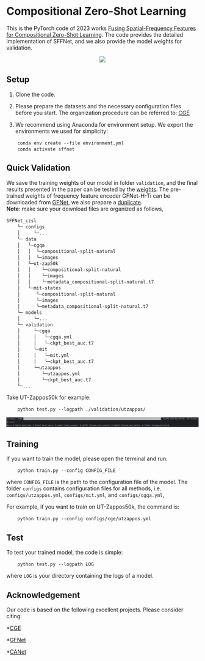 
# Compositional Zero-Shot Learning
This is the PyTorch code of 2023 works [Fusing Spatial-Frequency Features for Compositional Zero-Shot Learning](https://). 
The code provides the detailed implementation of SFFNet, and we also provide the model weights for validation.

<p align="center">
  <img src="utils/final_arch.png" />
</p>

## Setup
1. Clone the code. 

2. Please prepare the datasets and the necessary configuration files before you start. The organization procedure can be referred to: [CGE](https://github.com/ExplainableML/czsl)

3. We recommend using Anaconda for environment setup. We export the environments we used for simplicity:

```
    conda env create --file environment.yml
    conda activate sffnet
```

## Quick Validation

We save the training weights of our model in folder `validation`, and the final results
presented in the paper can be tested by the [weights](https://drive.google.com/drive/folders/1FLUavllgIZupk5rSVl_wabz4iWDLE330?usp=drive_link).
The pre-trained weights of frequency feature encoder GFNet-H-Ti
can be downloaded from [GFNet](https://github.com/raoyongming/GFNet), 
we also prepare a [duplicate](https://drive.google.com/file/d/1sPeKcn0QoANiyaxvBVBTYGgwuuFXAsmE/view?usp=drive_link).  
**Note**: make sure your download files are organized as follows,
```
SFFNet_czsl
    └─ configs
    │     └─... 
    └─ data  
    │   └─cgqa
    │   │  └─compositional-split-natural
    │   │  └─images
    │   └─ut-zap50k
    │   │    └─compositional-split-natural
    │   │    └─images
    │   │    └─metadata_compositional-split-natural.t7
    │   └─mit-states
    │      └─compositional-split-natural
    │      └─images
    │      └─metadata_compositional-split-natural.t7
    └─ models
    │     └─... 
    └─ validation
    │     └─cgqa
    │     │   └─cgqa.yml
    │     │   └─ckpt_best_auc.t7
    │     └─mit
    │     │   └─mit.yml
    │     │   └─ckpt_best_auc.t7
    │     └─utzappos
    │        └─utzappos.yml
    │        └─ckpt_best_auc.t7   
    └─...           
``` 
Take UT-Zappos50k for example:

```
    python test.py --logpath ./validation/utzappos/
```
<p align="center">
  <img src="utils/short_cut.png" />
</p>

## Training
If you want to train the model, please open the terminal and run:

```
    python train.py --config CONFIG_FILE
```
where `CONFIG_FILE` is the path to the configuration file of the model. 
The folder `configs` contains configuration files for all methods,
i.e. `configs/utzappos.yml`, `configs/mit.yml`, and `configs/cgqa.yml`,

For example, if you want to train on UT-Zappos50k, the command is:
```
    python train.py --config configs/cge/utzappos.yml
```

## Test

To test your trained model, the code is simple:
```
    python test.py --logpath LOG
```
where `LOG` is your directory containing the logs of a model.


## Acknowledgement
Our code is based on the following excellent projects. Please consider citing:
  
*[CGE](https://github.com/ExplainableML/czsl)
  
*[GFNet](https://github.com/raoyongming/GFNet)
  
*[CANet](https://github.com/wqshmzh/CANet-CZSL)
